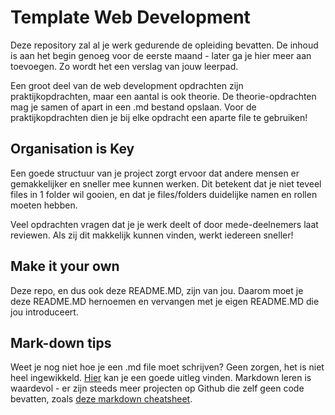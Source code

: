 # Template Web Development

Deze repository zal al je werk gedurende de opleiding bevatten. De inhoud is aan het begin genoeg voor de eerste maand - later ga je hier meer aan toevoegen. Zo wordt het een verslag van jouw leerpad.

Een groot deel van de web development opdrachten zijn praktijkopdrachten, maar een aantal is ook theorie. De theorie-opdrachten mag je samen of apart in een .md bestand opslaan. Voor de praktijkopdrachten dien je bij elke opdracht een aparte file te gebruiken!


## Organisation is Key

Een goede structuur van je project zorgt ervoor dat andere mensen er gemakkelijker en sneller mee kunnen werken. Dit betekent dat je niet teveel files in 1 folder wil gooien, en dat je files/folders duidelijke namen en rollen moeten hebben.

Veel opdrachten vragen dat je je werk deelt of door mede-deelnemers laat reviewen. Als zij dit makkelijk kunnen vinden, werkt iedereen sneller!

## Make it your own

Deze repo, en dus ook deze README.MD, zijn van jou. Daarom moet je deze README.MD hernoemen en vervangen met je eigen README.MD die jou introduceert.

## Mark-down tips

Weet je nog niet hoe je een .md file moet schrijven? Geen zorgen, het is niet heel ingewikkeld. [Hier](https://www.markdownguide.org/basic-syntax/) kan je een goede uitleg vinden. Markdown leren is waardevol - er zijn steeds meer projecten op Github die zelf geen code bevatten, zoals [deze markdown cheatsheet](https://github.com/adam-p/markdown-here/wiki/Markdown-Cheatsheet).